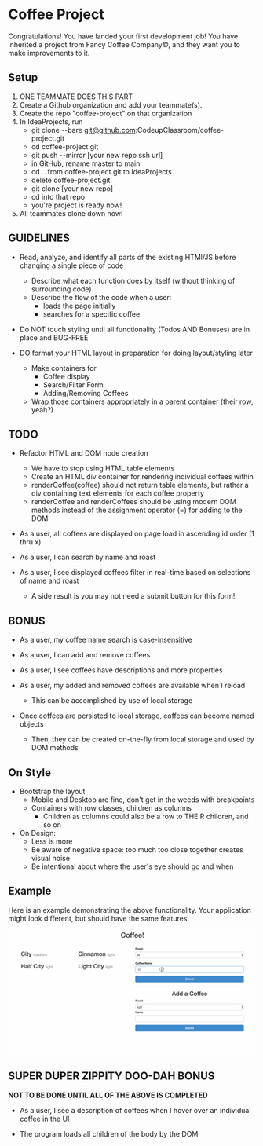 # Coffee Project

Congratulations! You have landed your first development job! You have inherited
a project from Fancy Coffee Company&copy;, and they want you to make
improvements to it.

## Setup

1. ONE TEAMMATE DOES THIS PART
1. Create a Github organization and add your teammate(s).
1. Create the repo "coffee-project" on that organization
1. In IdeaProjects, run
    - git clone --bare git@github.com:CodeupClassroom/coffee-project.git
    - cd coffee-project.git
    - git push --mirror [your new repo ssh url]
    - in GitHub, rename master to main
    - cd .. from coffee-project.git to IdeaProjects
    - delete coffee-project.git
    - git clone [your new repo]
    - cd into that repo
    - you're project is ready now!
1. All teammates clone down now!

## GUIDELINES

- Read, analyze, and identify all parts of the existing HTMl/JS before changing a single piece of code
    - Describe what each function does by itself (without thinking of surrounding code)
    - Describe the flow of the code when a user:
        - loads the page initially
        - searches for a specific coffee

- Do NOT touch styling until all functionality (Todos AND Bonuses) are in place and BUG-FREE

- DO format your HTML layout in preparation for doing layout/styling later
    - Make containers for
        - Coffee display
        - Search/Filter Form
        - Adding/Removing Coffees
    - Wrap those containers appropriately in a parent container (their row, yeah?)
    

## TODO

- Refactor HTML and DOM node creation
    - We have to stop using HTML table elements
    - Create an HTML div container for rendering individual coffees within
    - renderCoffee(coffee) should not return table elements, but rather a div containing text elements for each coffee property
    - renderCoffee and renderCoffees should be using modern DOM methods instead of the assignment operator (=) for adding to the DOM

- As a user, all coffees are displayed on page load in ascending id order (1 thru x)

- As a user, I can search by name and roast

- As a user, I see displayed coffees filter in real-time based on selections of name and roast
    - A side result is you may not need a submit button for this form!

## BONUS

- As a user, my coffee name search is case-insensitive

- As a user, I can add and remove coffees
  
- As a user, I see coffees have descriptions and more properties

- As a user, my added and removed coffees are available when I reload
    - This can be accomplished by use of local storage

- Once coffees are persisted to local storage, coffees can become named objects
    - Then, they can be created on-the-fly from local storage and used by DOM methods

## On Style

- Bootstrap the layout
    - Mobile and Desktop are fine, don't get in the weeds with breakpoints
    - Containers with row classes, children as columns
        - Children as columns could also be a row to THEIR children, and so on
- On Design:
    - Less is more
    - Be aware of negative space: too much too close together creates visual noise
    - Be intentional about where the user's eye should go and when

## Example

Here is an example demonstrating the above functionality. Your application might
look different, but should have the same features.

![Cofee Project Demo](demo.gif)

## SUPER DUPER ZIPPITY DOO-DAH BONUS

**NOT TO BE DONE UNTIL ALL OF THE ABOVE IS COMPLETED**

- As a user, I see a description of coffees when I hover over an individual coffee in the UI

- The program loads all children of the body by the DOM


